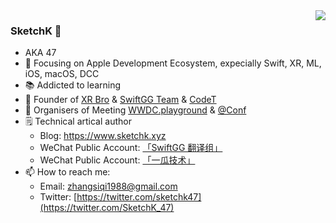 <img align="right" src="https://github-readme-stats.vercel.app/api?username=SketchK&show_icons=true&icon_color=CE1D2D&text_color=718096&bg_color=ffffff&hide_title=true" />

### SketchK  👋

- AKA 47
- 📙 Focusing on Apple Development Ecosystem, expecially Swift, XR, ML, iOS, macOS, DCC
- 📚 Addicted to learning
- 🪪 Founder of [XR Bro](https://xrbro.club/) & [SwiftGG Team](https://github.com/SwiftGGTeam) & [CodeT](https://github.com/Code-T) 
- 🏢 Organisers of Meeting [WWDC.playground](https://swift.gg/wwdc22/index_en.html) & [@Conf](https://github.com/atConf)
- 🗒 Technical artical author
  - Blog: https://www.sketchk.xyz
  - WeChat Public Account: [「SwiftGG 翻译组」](https://swift.gg/#)
  - WeChat Public Account: [「一瓜技术」](https://www.desgard.com/qrcode)
- 📫 How to reach me:
  - Email: zhangsiqi1988@gmail.com
  - Twitter: [https://twitter.com/sketchk47](https://twitter.com/SketchK_47)
